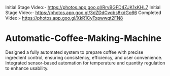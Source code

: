 Initial Stage Video:- https://photos.app.goo.gl/RrvBGFD4ZJK1xKHL7
Initial Stage Video:- https://photos.app.goo.gl/3dZDdCvqbs8kdGo66
Completed Video:- https://photos.app.goo.gl/XkR1CyTxpwwqt2FN8

# Automatic-Coffee-Making-Machine
Designed a fully automated system to prepare coffee with precise ingredient control, ensuring consistency, efficiency, and user convenience. Integrated sensor-based automation for temperature and quantity regulation to enhance usability.
